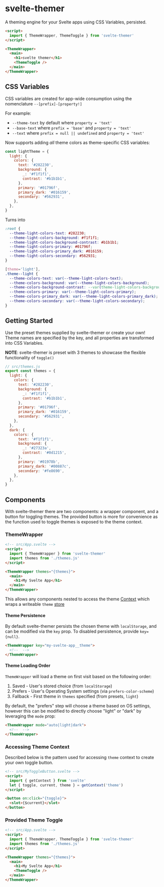 # svelte-themer

A theming engine for your Svelte apps using CSS Variables, persisted.

```html
<script>
  import { ThemeWrapper, ThemeToggle } from 'svelte-themer'
</script>

<ThemeWrapper>
  <main>
    <h1>svelte themer</h1>
    <ThemeToggle />
  </main>
</ThemeWrapper>
```

## CSS Variables

CSS variables are created for app-wide consumption using the nomenclature `--[prefix]-[property!]`

For example:

- `--theme-text` by default where `property = 'text'`
- `--base-text` where `prefix = 'base'` and `property = 'text'`
- `--text` where `prefix = null || undefined` and `property = 'text'`

Now supports adding _all_ theme colors as theme-specific CSS variables:

```js
const lightTheme = {
  light: {
    colors: {
      text: '#282230',
      background: {
        _: '#f1f1f1',
        contrast: '#b1b1b1',
      },
      primary: '#01796f',
      primary_dark: '#016159',
      secondary: '#562931',
    },
  },
}
```

Turns into

```css
:root {
  --theme-light-colors-text: #282230;
  --theme-light-colors-background: #f1f1f1;
  --theme-light-colors-background-contrast: #b1b1b1;
  --theme-light-colors-primary: #01796f;
  --theme-light-colors-primary_dark: #016159;
  --theme-light-colors-secondary: #562931;
}

[theme='light'],
.theme--light {
  --theme-colors-text: var(--theme-light-colors-text);
  --theme-colors-background: var(--theme-light-colors-background);
  --theme-colors-background-contrast: --var(theme-light-colors-background-contrast);
  --theme-colors-primary: var(--theme-light-colors-primary);
  --theme-colors-primary_dark: var(--theme-light-colors-primary_dark);
  --theme-colors-secondary: var(--theme-light-colors-secondary);
}
```

## Getting Started

Use the preset themes supplied by svelte-themer or create your own! Theme names are specified by the key, and all properties are transformed into CSS Variables.

**NOTE**: svelte-themer is preset with 3 themes to showcase the flexible functionality of `toggle()`

```js
// src/themes.js
export const themes = {
  light: {
    colors: {
      text: '#282230',
      background: {
        _: '#f1f1f1',
        contrast: '#b1b1b1',
      },
      primary: '#01796f',
      primary_dark: '#016159',
      secondary: '#562931',
    },
  },
  dark: {
    colors: {
      text: '#f1f1f1',
      background: {
        _: '#27323a',
        contrast: '#0d1215',
      },
      primary: '#01978b',
      primary_dark: '#00887c',
      secondary: '#fe8690',
    },
  },
}
```

## Components

With svelte-themer there are two components: a wrapper component, and a button for toggling themes. The provided button is more for convenience as the function used to toggle themes is exposed to the theme context.

### ThemeWrapper

```html
<!-- src/App.svelte -->
<script>
  import { ThemeWrapper } from 'svelte-themer'
  import themes from './themes.js'
</script>

<ThemeWrapper themes="{themes}">
  <main>
    <h1>My Svelte App</h1>
  </main>
</ThemeWrapper>
```

This allows any components nested to access the theme [Context](https://svelte.dev/tutorial/context-api) which wraps a writeable `theme` [store](https://svelte.dev/tutorial/writable-stores)

#### Theme Persistence

By default svelte-themer persists the chosen theme with `localStorage`, and can be modified via the `key` prop. To disabled persistence, provide `key={null}`.

```html
<ThemeWrapper key="my-svelte-app__theme">
  <!--  -->
</ThemeWrapper>
```

#### Theme Loading Order

`ThemeWrapper` will load a theme on first visit based on the following order:

1. Saved - User's stored choice (from `localStorage`)
2. Prefers - User's Operating System settings (via `prefers-color-scheme`)
3. Fallback - First theme in `themes` specified (from presets, `light`)

By default, the "prefers" step will choose a theme based on OS settings, however this can be modified to directly choose "light" or "dark" by leveraging the `mode` prop:

```html
<ThemeWrapper mode="auto|light|dark">
  <!--  -->
</ThemeWrapper>
```

### Accessing Theme Context

Described below is the pattern used for accessing `theme` context to create your own toggle button.

```html
<!-- src/MyToggleButton.svelte -->
<script>
  import { getContext } from 'svelte'
  let { toggle, current, theme } = getContext('theme')
</script>

<button on:click="{toggle}">
  <slot>{$current}</slot>
</button>
```

### Provided Theme Toggle

```html
<!-- src/App.svelte -->
<script>
  import { ThemeWrapper, ThemeToggle } from 'svelte-themer'
  import themes from './themes.js'
</script>

<ThemeWrapper themes="{themes}">
  <main>
    <h1>My Svelte App</h1>
    <ThemeToggle />
  </main>
</ThemeWrapper>
```
